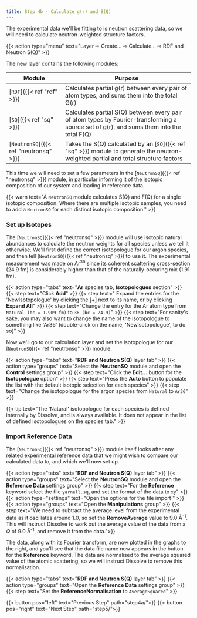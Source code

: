```yaml
---
title: Step 4b - Calculate g(r) and S(Q)
---
```



The experimental data we'll be fitting to is neutron scattering data, so we will need to calculate neutron-weighted structure factors.

{{< action type="menu" text="Layer &#8680; Create... &#8680; Calculate... &#8680; RDF and Neutron S(Q)" >}}

The new layer contains the following modules:

| Module | Purpose |
|--------|---------|
| [`RDF`]({{< ref "rdf" >}}) | Calculates partial g(r) between every pair of atom types, and sums them into the total G(r) |
| [`SQ`]({{< ref "sq" >}}) | Calculates partial S(Q) between every pair of atom types by Fourier-transforming a source set of g(r), and sums them into the total F(Q) |
| [`NeutronSQ`]({{< ref "neutronsq" >}}) | Takes the S(Q) calculated by an [`SQ`]({{< ref "sq" >}}) module to generate the neutron-weighted partial and total structure factors |

This time we will need to set a few parameters in the [`NeutronSQ`]({{< ref "neutronsq" >}}) module, in particular informing it of the isotopic composition of our system and loading in reference data.

{{< warn text="A `NeutronSQ` module calculates S(Q) and F(Q) for a single isotopic composition. Where there are multiple isotopic samples, you need to add a `NeutronSQ` for each distinct isotopic composition." >}}


### Set up Isotopes

The [`NeutronSQ`]({{< ref "neutronsq" >}}) module will use isotopic natural abundances to calculate the neutron weights for all species unless we tell it otherwise. We'll first define the correct isotopologue for our argon species, and then tell [`NeutronSQ`]({{< ref "neutronsq" >}}) to use it. The experimental measurement was made on Ar<sup>36</sup> since its coherent scattering cross-section (24.9 fm) is considerably higher than that of the naturally-occuring mix (1.91 fm).

{{< action type="tabs" text="**Ar** species tab, **Isotopologues** section" >}}
{{< step text="Click **Add**" >}}
{{< step text=" Expand the entries for the 'NewIsotopologue' by clicking the [+] next to its name, or by clicking **Expand All**" >}}
{{< step text="Change the entry for the Ar atom type from `Natural (bc = 1.909 fm)` to `36 (bc = 24.9)`" >}}
{{< step text="For sanity's sake, you may also want to change the name of the isotopologue to something like 'Ar36' (double-click on the name, 'NewIsotopologue', to do so)" >}}

Now we'll go to our calculation layer and set the isotopologue for our [`NeutronSQ`]({< ref "neutronsq" >}}) module:

{{< action type="tabs" text="**RDF and Neutron S(Q)** layer tab" >}}
{{< action type="groups" text="Select the **NeutronSQ** module and open the **Control** settings group" >}}
{{< step text="Click the **Edit...** button for the **Isotopologue** option" >}}
{{< step text="Press the **Auto** button to populate the list with the default isotopic selection for each species" >}}
{{< step text="Change the isotopologue for the argon species from `Natural` to `Ar36`" >}}

{{< tip text="The 'Natural' isotopologue for each species is defined internally by Dissolve, and is always available. It does not appear in the list of defined isotopologues on the species tab." >}}

### Import Reference Data

The [`NeutronSQ`]({{< ref "neutronsq" >}}) module itself looks after any related experimental reference data that we might wish to compare our calculated data to, and which we'll now set up.

{{< action type="tabs" text="**RDF and Neutron S(Q)** layer tab" >}}
{{< action type="groups" text="Select the **NeutronSQ** module and open the **Reference Data** settings group" >}}
{{< step text="For the **Reference** keyword select the file `yarnell.sq`, and set the format of the data to `xy`" >}}
{{< action type="settings" text="Open the options for the file import " >}}
{{< action type="groups" text="Open the **Manipulations** group" >}}
{{< step text="We need to subtract the average level from the experimental data as it oscillates around 1.0, so set the **RemoveAverage** value to 9.0 &#8491;<sup>-1</sup>. This will instruct Dissolve to work out the average value of the data from a _Q_ of 9.0 &#8491;<sup>-1</sup>, and remove it from the data.">}}

The data, along with its Fourier transform, are now plotted in the graphs to the right, and you'll see that the data file name now appears in the button for the **Reference** keyword. The data are normalised to the average squared value of the atomic scattering, so we will instruct Dissolve to remove this normalisation.

{{< action type="tabs" text="**RDF and Neutron S(Q)** layer tab" >}}
{{< action type="groups" text="Open the **Reference Data** settings group" >}}
{{< step text="Set the **ReferenceNormalisation** to `AverageSquared`" >}}


{{< button pos="left" text="Previous Step" path="step4a/">}}
{{< button pos="right" text="Next Step" path="step5/">}}
